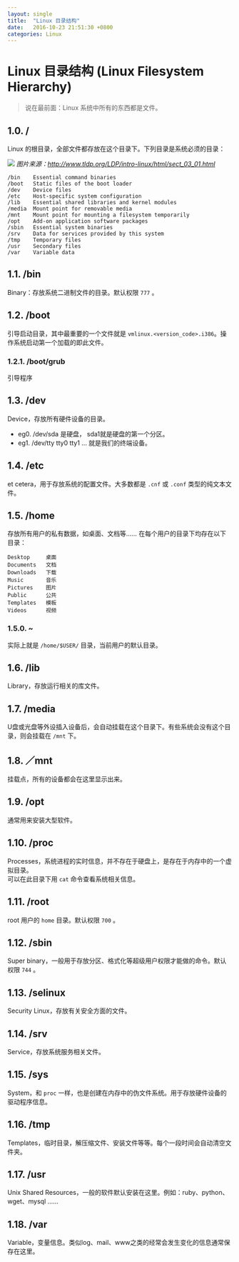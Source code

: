 ```yaml
---
layout: single
title:  "Linux 目录结构"
date:   2016-10-23 21:51:30 +0800
categories: Linux
---
```


# Linux 目录结构 (Linux Filesystem Hierarchy)

> 说在最前面：Linux 系统中所有的东西都是文件。

## 1.0. /
Linux 的根目录，全部文件都存放在这个目录下。下列目录是系统必须的目录：

![](http://www.tldp.org/LDP/intro-linux/html/images/FS-layout.png)
*图片来源：http://www.tldp.org/LDP/intro-linux/html/sect_03_01.html*


```text
/bin	Essential command binaries
/boot	Static files of the boot loader
/dev	Device files
/etc	Host-specific system configuration
/lib	Essential shared libraries and kernel modules
/media	Mount point for removable media
/mnt	Mount point for mounting a filesystem temporarily
/opt	Add-on application software packages
/sbin	Essential system binaries
/srv	Data for services provided by this system
/tmp	Temporary files
/usr	Secondary files
/var	Variable data
```



## 1.1. /bin
Binary：存放系统二进制文件的目录。默认权限 `777` 。

## 1.2. /boot
引导启动目录，其中最重要的一个文件就是 `vmlinux.<version_code>.i386`。操作系统启动第一个加载的即此文件。

### 1.2.1. /boot/grub
引导程序

## 1.3. /dev
Device，存放所有硬件设备的目录。    
* eg0. /dev/sda 是硬盘， sda1就是硬盘的第一个分区。    
* eg1. /dev/tty tty0 tty1 ... 就是我们的终端设备。    

## 1.4. /etc
et cetera，用于存放系统的配置文件。大多数都是 `.cnf` 或 `.conf`  类型的纯文本文件。

## 1.5. /home
存放所有用户的私有数据，如桌面、文档等……
在每个用户的目录下均存在以下目录：
```text
Desktop		桌面
Documents	文档
Downloads	下载
Music		音乐
Pictures	图片
Public		公共
Templates	模板
Videos		视频
```

### 1.5.0. ~
实际上就是 `/home/$USER/` 目录，当前用户的默认目录。

## 1.6. /lib
Library，存放运行相关的库文件。

## 1.7. /media
U盘或光盘等外设插入设备后，会自动挂载在这个目录下。有些系统会没有这个目录，则会挂载在 `/mnt` 下。

## 1.8. ／mnt
挂载点，所有的设备都会在这里显示出来。

## 1.9. /opt
通常用来安装大型软件。

## 1.10. /proc
Processes，系统进程的实时信息，并不存在于硬盘上，是存在于内存中的一个虚拟目录。    
可以在此目录下用 `cat` 命令查看系统相关信息。

## 1.11. /root
root 用户的 `home` 目录。默认权限 `700` 。

## 1.12. /sbin
Super binary，一般用于存放分区、格式化等超级用户权限才能做的命令。默认权限 `744` 。

## 1.13. /selinux
Security Linux，存放有关安全方面的文件。

## 1.14. /srv
Service，存放系统服务相关文件。

## 1.15. /sys
System，和 `proc` 一样，也是创建在内存中的伪文件系统。用于存放硬件设备的驱动程序信息。

## 1.16. /tmp
Templates，临时目录，解压缩文件、安装文件等等。每个一段时间会自动清空文件夹。

## 1.17. /usr
Unix Shared Resources，一般的软件默认安装在这里。例如：ruby、python、wget、mysql ……

## 1.18. /var
Variable，变量信息。类似log、mail、www之类的经常会发生变化的信息通常保存在这里。


